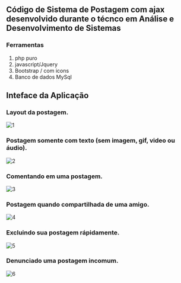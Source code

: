 ## Código de Sistema de Postagem com ajax desenvolvido durante o técnco em Análise e Desenvolvimento de Sistemas

### Ferramentas

1. php puro
2. javascript/Jquery
3. Bootstrap / com icons
4. Banco de dados MySql

## Inteface da Aplicação

### Layout da postagem. 
![1](https://user-images.githubusercontent.com/58946493/124368835-a424fa00-dc3b-11eb-8689-4dbad6386de9.PNG)

### Postagem somente com texto (sem imagem, gif, video ou áudio).
![2](https://user-images.githubusercontent.com/58946493/124368837-a5562700-dc3b-11eb-8977-9ef42b982e9d.PNG)

### Comentando em uma postagem.
![3](https://user-images.githubusercontent.com/58946493/124368836-a5562700-dc3b-11eb-8b7c-48ce8111ca95.PNG)

### Postagem quando compartilhada de uma amigo.
![4](https://user-images.githubusercontent.com/58946493/124368838-a5eebd80-dc3b-11eb-86c9-c62974f24ae1.PNG)

### Excluindo sua postagem rápidamente.
![5](https://user-images.githubusercontent.com/58946493/124368839-a5eebd80-dc3b-11eb-869d-d00fbe03da30.PNG)

### Denunciado uma postagem incomum.
![6](https://user-images.githubusercontent.com/58946493/124368840-a6875400-dc3b-11eb-9e45-42df12964350.PNG)
